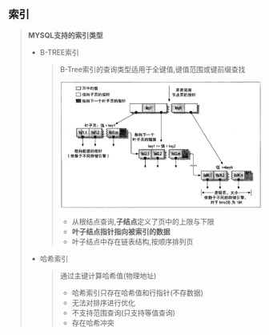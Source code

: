 ## 索引

> **MYSQL支持的索引类型**
>
> - B-TREE索引
>
>   > B-Tree索引的查询类型适用于全键值,键值范围或键前缀查找
>   >
>   > ![image-20211214113222865](image-20211214113222865.png) 
>   >
>   > - 从根结点查询,**子结点**定义了页中的上限与下限
>   > - **叶子结点指针指向被索引的数据**
>   > - 叶子结点中存在链表结构,按顺序排列页
>
> - 哈希索引
>
>   > 通过主键计算哈希值(物理地址)
>   >
>   > - 哈希索引只存在哈希值和行指针(不存数据)
>   > - 无法对排序进行优化
>   > - 不支持范围查询(只支持等值查询)
>   > - 存在哈希冲突
>
>   
>
>   
>
>   


